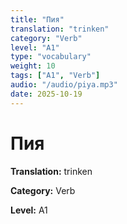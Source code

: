```yaml
---
title: "Пия"
translation: "trinken"
category: "Verb"
level: "A1"
type: "vocabulary"
weight: 10
tags: ["A1", "Verb"]
audio: "/audio/piya.mp3"
date: 2025-10-19
---
```


# Пия

**Translation:** trinken

**Category:** Verb

**Level:** A1

